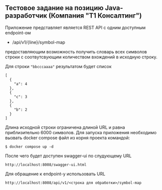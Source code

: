 ## Тестовое задание на позицию Java-разработчик (Компания "T1 Консалтинг")
Приложение представляет является REST API с одним доступным endpoint-ом

- /api/v1/{line}/symbol-map

предоставляющим возможность получить словарь всех символов строки с соотвутсвующим количеством вхождений в исходную строку.

Для строки `"bbcccaaaa"` результатом будет список
```
[
  {
    "a": 4
  },
  {
    "c": 3
  },
  {
    "b": 2
  }
]
```
Длина исходной строки ограничена длиной URL и равна приблизительно 6000 символов.
Для запуска приложения необходимо вызвать docker compose файл из корня проекта командой:
```shell
$ docker compose up -d
```
После чего будет доступен swagger-ui по слудующему URL
```
http://localhost:8008/swagger-ui.html
```

Для обращение к endpoint-у использовать URL
```
http://localhost:8008/api/v1/<строка для обработки>/symbol-map
```